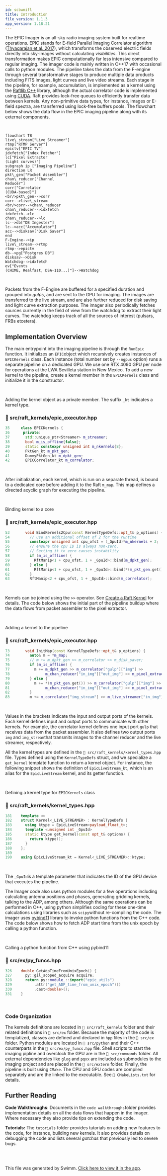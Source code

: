 ```yaml
---
id: scbwnifl
title: Introduction
file_version: 1.1.3
app_version: 1.18.21
---
```


The EPIC Imager is an all-sky radio imaging system built for realtime operations. EPIC stands for E-field Parallel Imaging Correlator algorithm ([Thyagarajan et al. 2017]([https://academic.oup.com/mnras/article/467/1/715/2917985](https://academic.oup.com/mnras/article/467/1/715/2917985))), which transforms the observed electric fields directly into sky-images without calculating _visibilities_. This direct transformation makes EPIC computationally far less intensive compared to regular imaging. The imager code is mainly written in C++17 with occasional calls to python modules. The pipeline takes the data from the F-engine through several transformative stages to produce multiple data products including FITS images, light curves and live video streams. Each stage in the pipeline, for example, accumulation, is implemented as a kernel using the [Raftlib C++](https://github.com/RaftLib/RaftLib) library, although the actual correlator code is implemented using [CUDA](https://developer.nvidia.com/cuda-toolkit). Raft provides lock-free queues to efficiently transfer data between kernels. Any non-primitive data types, for instance, images or E-field spectra, are transferred using lock-free buffers pools. The flowchart below shows the data flow in the EPIC imaging pipeline along with its external components.

<br/>

<!--MERMAID {width:100}-->
```mermaid
flowchart TB
live\_stream["Live Streamer"]
rtmp["RTMP Server"]
epictv["EPIC TV"]
idxfetch["Index Fetcher"]
lc["Pixel Extractor
(Light curves)"]
subgraph ip ["Imaging Pipeline"]
direction LR
pkt\_gen["Packet Assembler"]
chan\_reducer["Channel
Reducer"]
corr["Correlator
(CUDA-based)"]
<br/>pkt\_gen-->corr
corr-->live\_stream
<br/>corr-->chan\_reducer
chan\_reducer-->idxfetch
idxfetch-->lc
chan\_reducer-->lc
lc-->db["DB Ingester"]
lc-->acc["Accumulator"]
acc-->disksav["Disk Saver"]
end
F-Engine-->ip
live\_stream-->rtmp
rtmp-->epictv
db-->pg["Postgres DB"]
disksav-->Disk
Watchdog-->idxfetch
ev["Events
(CHIME, Realfast, DSA-110...)"]-->Watchdog

```
<!--MCONTENT {content: "flowchart TB<br/>\nlive\\_stream\\[\"Live Streamer\"\\]<br/>\nrtmp\\[\"RTMP Server\"\\]<br/>\nepictv\\[\"EPIC TV\"\\]<br/>\nidxfetch\\[\"Index Fetcher\"\\]<br/>\nlc\\[\"Pixel Extractor<br/>\n(Light curves)\"\\]<br/>\nsubgraph ip \\[\"Imaging Pipeline\"\\]<br/>\ndirection LR<br/>\npkt\\_gen\\[\"Packet Assembler\"\\]<br/>\nchan\\_reducer\\[\"Channel<br/>\nReducer\"\\]<br/>\ncorr\\[\"Correlator<br/>\n(CUDA-based)\"\\]<br/>\n<br/>pkt\\_gen\\-\\-\\>corr<br/>\ncorr\\-\\-\\>live\\_stream<br/>\n<br/>corr\\-\\-\\>chan\\_reducer<br/>\nchan\\_reducer\\-\\-\\>idxfetch<br/>\nidxfetch\\-\\-\\>lc<br/>\nchan\\_reducer\\-\\-\\>lc<br/>\nlc\\-\\-\\>db\\[\"DB Ingester\"\\]<br/>\nlc\\-\\-\\>acc\\[\"Accumulator\"\\]<br/>\nacc\\-\\-\\>disksav\\[\"Disk Saver\"\\]<br/>\nend<br/>\nF-Engine\\-\\-\\>ip<br/>\nlive\\_stream\\-\\-\\>rtmp<br/>\nrtmp\\-\\-\\>epictv<br/>\ndb\\-\\-\\>pg\\[\"Postgres DB\"\\]<br/>\ndisksav\\-\\-\\>Disk<br/>\nWatchdog\\-\\-\\>idxfetch<br/>\nev\\[\"Events<br/>\n(CHIME, Realfast, DSA-110...)\"\\]\\-\\-\\>Watchdog<br/>\n<br/>"} --->

<br/>

Packets from the F-Engine are buffered for a specified duration and grouped into _gulps_, and are sent to the GPU for imaging. The images are transferred to the live stream, and are also further reduced for disk saving and light curve extraction purposes. The imager also periodically fetches sources currently in the field of view from the watchdog to extract their light curves. The watchdog keeps track of all the sources of interest (pulsars, FRBs etcetera).

## Implementation Overview

The main entrypoint into the imaging pipeline is through the `RunEpic`<swm-token data-swm-token=":src/raft_kernels/epic_executor.hpp:144:2:2:`void RunEpic(int argc, char** argv) {`"/> function. It initializes an `EPIC`<swm-token data-swm-token=":src/raft_kernels/epic_executor.hpp:125:2:2:`class EPIC : public EPICKernels&lt;_nthGPU - 1&gt; {`"/>object which recursively creates instances of `EPICKernels`<swm-token data-swm-token=":src/raft_kernels/epic_executor.hpp:35:2:2:`class EPICKernels {`"/> class. Each instance (total number set by `--ngpus` option) runs a separate pipeline on a dedicated GPU. We use one RTX 4090 GPU per node for operations at the LWA Sevilleta station in New Mexico. To add a new kernel to the pipeline, create a kernel member in the `EPICKernels`<swm-token data-swm-token=":src/raft_kernels/epic_executor.hpp:35:2:2:`class EPICKernels {`"/> class and initialize it in the constructor.

<br/>

Adding the kernel object as a private member. The suffix `_kt` indicates a kernel type.
<!-- NOTE-swimm-snippet: the lines below link your snippet to Swimm -->
### 📄 src/raft_kernels/epic_executor.hpp
```c++
35     class EPICKernels {
36      private:
37       std::unique_ptr<Streamer> m_streamer;
38       bool m_is_offline{false};
39       static constexpr unsigned int m_nkernels{8};
40       PktGen_kt m_pkt_gen;
41       DummyPktGen_kt m_dpkt_gen;
42       EPICCorrelator_kt m_correlator;
```

<br/>

After initialization, each kernel, which is run on a separate thread, is bound to a dedicated core before adding it to the Raft `m_map`<swm-token data-swm-token=":src/raft_kernels/epic_executor.hpp:52:6:6:`  raft::map* m_map;`"/>. This map defines a directed acyclic graph for executing the pipeline.

<br/>

Binding kernel to a core
<!-- NOTE-swimm-snippet: the lines below link your snippet to Swimm -->
### 📄 src/raft_kernels/epic_executor.hpp
```c++
53       void BindKernels2Cpu(const KernelTypeDefs::opt_t& p_options) {
54         // use an additional offset of 2 for the runtime
55         constexpr unsigned int cpu_ofst = (_GpuId)*m_nkernels + 2;
56         // ensure the cpu ID is always non-zero.
57         // Setting it to zero causes instability
58         if (m_is_offline) {
59           RftManip<1 + cpu_ofst, 1 + _GpuId>::bind(m_dpkt_gen);
60         } else {
61           RftManip<1 + cpu_ofst, 1 + _GpuId>::bind(*(m_pkt_gen.get()));
62         }
63         RftManip<2 + cpu_ofst, 1 + _GpuId>::bind(m_correlator);
```

<br/>

Kernels can be joined using the `>>` operator. See [Create a Raft Kernel](create-a-raft-kernel.hr4rzvt1.sw.md) for details. The code below shows the initial part of the pipeline buildup where the data flows from packet assembler to the pixel extractor.

<br/>

Adding a kernel to the pipeline
<!-- NOTE-swimm-snippet: the lines below link your snippet to Swimm -->
### 📄 src/raft_kernels/epic_executor.hpp
```c++
73       void InitMap(const KernelTypeDefs::opt_t& p_options) {
74         auto& m = *m_map;
75         // m += m_dpkt_gen >> m_correlator >> m_disk_saver;
76         if (m_is_offline) {
77           m += m_dpkt_gen >> m_correlator["gulp"]["img"] >>
78                m_chan_reducer["in_img"]["out_img"] >> m_pixel_extractor["in_img"];
79         } else {
80           m += *(m_pkt_gen.get()) >> m_correlator["gulp"]["img"] >>
81                m_chan_reducer["in_img"]["out_img"] >> m_pixel_extractor["in_img"];
82         }
83         m += m_correlator["img_stream"] >> m_live_streamer["in_img"];
```

<br/>

Values in the brackets indicate the input and output ports of the kernels. Each kernel defines input and output ports to communicate with other kernels. For example, the correlator kernel defines one input port `gulp` that receives data from the packet assembler. It also defines two output ports `img` and `img_stream`that transmits images to the channel reducer and the live streamer, respectively.

All the kernel types are defined in the `📄 src/raft_kernels/kernel_types.hpp` file. Types defined using the `KernelTypeDefs`<swm-token data-swm-token=":src/raft_kernels/kernel_types.hpp:63:2:2:`struct KernelTypeDefs {`"/> struct, and we specialize a `get_kernel`<swm-token data-swm-token=":src/raft_kernels/kernel_types.hpp:82:3:3:`  ktype get_kernel();`"/> template function to return a kernel object. For instance, the following snippet shows the definition of `EpicLiveStream_kt`<swm-token data-swm-token=":src/raft_kernels/kernel_types.hpp:190:2:2:`using EpicLiveStream_kt = Kernel&lt;_LIVE_STREAMER&gt;::ktype;`"/>, which is an alias for the `EpicLiveStream`<swm-token data-swm-token=":src/raft_kernels/epic_live_streamer.hpp:40:2:2:`class EpicLiveStream : public raft::kernel {`"/> kernel, and its getter function.

<br/>

Defining a kernel type for `EPICKernels`<swm-token data-swm-token=":src/raft_kernels/epic_executor.hpp:35:2:2:`class EPICKernels {`"/> class
<!-- NOTE-swimm-snippet: the lines below link your snippet to Swimm -->
### 📄 src/raft_kernels/kernel_types.hpp
```c++
181    template <>
182    struct Kernel<_LIVE_STREAMER> : KernelTypeDefs {
183      using ktype = EpicLiveStream<payload_float_t>;
184      template <unsigned int _GpuId>
185      static ktype get_kernel(const opt_t& options) {
186        return ktype();
187      }
188    };
189    
190    using EpicLiveStream_kt = Kernel<_LIVE_STREAMER>::ktype;
```

<br/>

The `_GpuId`is a template parameter that indicates the ID of the GPU device that executes the pipeline.

The Imager code also uses python modules for a few operations including calculating antenna positions and phases, generating gridding kernels, talking to the ADP, among others. Although the same operations can be performed in C++, using python simplifies coding for these one-time calculations using libraries such as `scipy`without re-compiling the code. The imager uses [pybind11](https://github.com/pybind/pybind11) library to invoke python functions from the C++ code. The code below shows how to fetch ADP start time from the unix epoch by calling a python function.

<br/>

Calling a python function from C++ using pybind11
<!-- NOTE-swimm-snippet: the lines below link your snippet to Swimm -->
### 📄 src/ex/py_funcs.hpp
```c++
326    double GetAdpTimeFromUnixEpoch() {
327      py::gil_scoped_acquire acquire;
328      return py::module_::import("epic_utils")
329          .attr("get_ADP_time_from_unix_epoch")()
330          .cast<double>();
331    }
```

<br/>

### Code Organization

The kernels definitions are located in `📄 src/raft_kernels` folder and their related definitions in `📄 src/ex` folder. Because the majority of the code is templatized, classes are defined and declared in `hpp` files in the `📄 src/ex` folder. Python modules are located in `📄 src/python` and their C++ counterparts in the `📄 src/ex/py_funcs.hpp` file. Shell scripts to start the imaging pipline and overclock the GPU are in the `📄 src/commands` folder. All external dependencies like `glog` and `pqxx` are included as submodules to the imaging project and are placed in the `📄 src/extern` folder. Finally, the pipeline is built using `CMake`. The CPU and GPU codes are compiled separately and are the linked to the executable. See `📄 CMakeLists.txt` for details.

## Further Reading

**Code Walkthroughs**: Documents in the `code walkthroughs`folder provides implementation details on all the data flows that happen in the imager. Where necessary they also provide tips on extending the code.

**Tutorials:** The `tutorials` folder provides tutorials on adding new features to the code, for instance, building new kernels. It also provides details on debugging the code and lists several _gotchas_ that previously led to severe bugs.

<br/>

<br/>

This file was generated by Swimm. [Click here to view it in the app](https://app.swimm.io/repos/Z2l0aHViJTNBJTNBTFdBX0VQSUMlM0ElM0FlcGljLWFzdHJvbm9teQ==/docs/scbwnifl).
